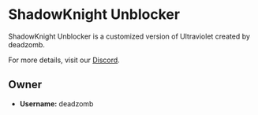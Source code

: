 # ShadowKnight Unblocker

ShadowKnight Unblocker is a customized version of Ultraviolet created by deadzomb.

For more details, visit our [Discord](https://discord.gg/QpheRqadJH).

## Owner

- **Username:** deadzomb
